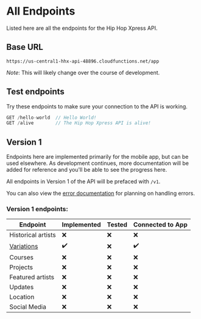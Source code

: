 # All Endpoints

Listed here are all the endpoints for the Hip Hop Xpress API.

## Base URL
```
https://us-central1-hhx-api-48896.cloudfunctions.net/app
```
_Note_: This will likely change over the course of development.

## Test endpoints
Try these endpoints to make sure your connection to the API is working.
```javascript
GET /hello-world  // Hello World!
GET /alive        // The Hip Hop Xpress API is alive!
```

## Version 1
Endpoints here are implemented primarily for the mobile app, but can be used elsewhere. As development continues, more documentation will be added for reference and you'll be able to see the progress here.

All endpoints in Version 1 of the API will be prefaced with `/v1`.

You can also view the [error documentation](Errors) for planning on handling errors.

### Version 1 endpoints:
Endpoint | Implemented | Tested | Connected to App
-|-|-|-
Historical artists | :x: | :x: | :x:
[Variations](variations) | :heavy_check_mark: | :x: | :heavy_check_mark:
Courses | :x: | :x: | :x:
Projects | :x: | :x: | :x:
Featured artists | :x: | :x: | :x:
Updates | :x: | :x: | :x:
Location | :x: | :x: | :x:
Social Media | :x: | :x: | :x: